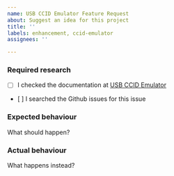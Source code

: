 ```yaml
---
name: USB CCID Emulator Feature Request
about: Suggest an idea for this project
title: ''
labels: enhancement, ccid-emulator
assignees: ''

---
```


### Required research

- [ ] I checked the documentation at [USB CCID Emulator](http://frankmorgner.github.io/vsmartcard/ccid/README.html)
- [ ] I searched the Github issues for this issue


### Expected behaviour

What should happen?


### Actual behaviour

What happens instead?
